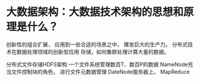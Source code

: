 # 大数据架构：大数据技术架构的思想和原理是什么？

创新性的组合扩展， 应用到一些合适的场景之中， 爆发巨大的生产力。 
分布式技术在数据处理领域的创新型应用
存储，如何集群处理计算大量的数据。

分布式文件存储HDFS架构
一个文件系统管理数百T、数百P的数据
NameNode充当文件控制块的角色， 进行文件元数据管理
DateNode服务器上。
MapReduce
